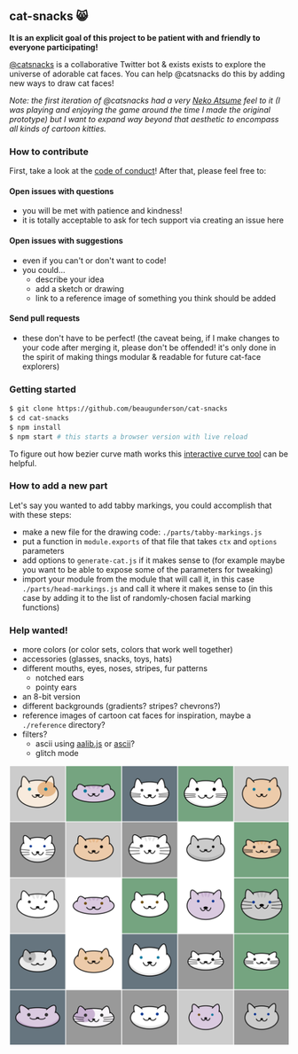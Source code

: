 ## cat-snacks 😸

**It is an explicit goal of this project to be patient with and friendly to
everyone participating!**

[@catsnacks](https://twitter.com/catsnacks) is a collaborative Twitter bot &
exists exists to explore the universe of adorable cat faces. You can help
@catsnacks do this by adding new ways to draw cat faces!

*Note: the first iteration of @catsnacks had a very [Neko Atsume][neko] feel to
it (I was playing and enjoying the game around the time I made the original
prototype) but I want to expand way beyond that aesthetic to encompass all
kinds of cartoon kitties.*

[neko]: https://itunes.apple.com/us/app/neko-atsume-kitty-collector/id923917775?mt=8

### How to contribute

First, take a look at the [code of conduct](CODE_OF_CONDUCT.md)! After that,
please feel free to:

#### Open issues with questions

- you will be met with patience and kindness!
- it is totally acceptable to ask for tech support via creating an issue here

#### Open issues with suggestions

- even if you can't or don't want to code!
- you could...
  - describe your idea
  - add a sketch or drawing
  - link to a reference image of something you think should be added

#### Send pull requests

- these don't have to be perfect! (the caveat being, if I make changes to your
  code after merging it, please don't be offended! it's only done in the spirit
  of making things modular & readable for future cat-face explorers)

### Getting started

```sh
$ git clone https://github.com/beaugunderson/cat-snacks
$ cd cat-snacks
$ npm install
$ npm start # this starts a browser version with live reload
```

To figure out how bezier curve math works this [interactive curve tool][tool]
can be helpful.

[tool]: http://blogs.sitepointstatic.com/examples/tech/canvas-curves/bezier-curve.html

### How to add a new part

Let's say you wanted to add tabby markings, you could accomplish that with
these steps:

- make a new file for the drawing code: `./parts/tabby-markings.js`
- put a function in `module.exports` of that file that takes `ctx` and
  `options` parameters
- add options to `generate-cat.js` if it makes sense to (for example maybe you
  want to be able to expose some of the parameters for tweaking)
- import your module from the module that will call it, in this case
  `./parts/head-markings.js` and call it where it makes sense to (in this case
  by adding it to the list of randomly-chosen facial marking functions)

### Help wanted!

- more colors (or color sets, colors that work well together)
- accessories (glasses, snacks, toys, hats)
- different mouths, eyes, noses, stripes, fur patterns
  - notched ears
  - pointy ears
- an 8-bit version
- different backgrounds (gradients? stripes? chevrons?)
- reference images of cartoon cat faces for inspiration, maybe a `./reference`
  directory?
- filters?
  - ascii using [aalib.js](https://github.com/moriyoshi/aalib.js) or
    [ascii](http://npm.im/ascii)?
  - glitch mode

![a 5x5 grid of adorable cat faces](/examples/output-grid.png)
